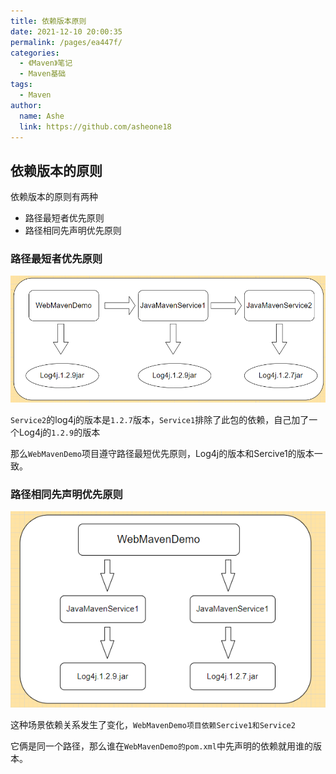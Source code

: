 ```yaml
---
title: 依赖版本原则
date: 2021-12-10 20:00:35
permalink: /pages/ea447f/
categories:
  - 《Maven》笔记
  - Maven基础
tags:
  - Maven
author:
  name: Ashe
  link: https://github.com/asheone18
---
```

## 依赖版本的原则
依赖版本的原则有两种
- 路径最短者优先原则
- 路径相同先声明优先原则


### 路径最短者优先原则
![](../../.vuepress/public/maven/maven40.png)

`Service2`的log4j的版本是`1.2.7`版本，`Service1`排除了此包的依赖，自己加了一个Log4j的`1.2.9`的版本

那么`WebMavenDemo`项目遵守路径最短优先原则，Log4j的版本和Sercive1的版本一致。

### 路径相同先声明优先原则
![](../../.vuepress/public/maven/maven50.png)

这种场景依赖关系发生了变化，`WebMavenDemo项目依赖Sercive1和Service2`

它俩是同一个路径，那么谁在`WebMavenDemo的pom.xml`中先声明的依赖就用谁的版本。